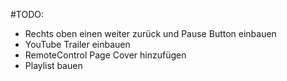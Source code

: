 ﻿#TODO:
- Rechts oben einen weiter zurück und Pause Button einbauen
- YouTube Trailer einbauen
- RemoteControl Page Cover hinzufügen
- Playlist bauen